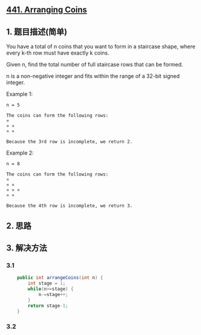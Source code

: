 ## [441. Arranging Coins](https://leetcode-cn.com/problems/arranging-coins/)

## 1. 题目描述(简单)

You have a total of n coins that you want to form in a staircase shape, where every k-th row must have exactly k coins.

Given n, find the total number of full staircase rows that can be formed.

n is a non-negative integer and fits within the range of a 32-bit signed integer.

Example 1:
```
n = 5

The coins can form the following rows:
¤
¤ ¤
¤ ¤

Because the 3rd row is incomplete, we return 2.
```

Example 2:
```
n = 8

The coins can form the following rows:
¤
¤ ¤
¤ ¤ ¤
¤ ¤

Because the 4th row is incomplete, we return 3.
```

## 2. 思路

## 3. 解决方法

### 3.1 


```java
    public int arrangeCoins(int n) {
    	int stage = 1;
        while(n>=stage) {
        	n-=stage++;
        }
        return stage-1;
    }
```



### 3.2

